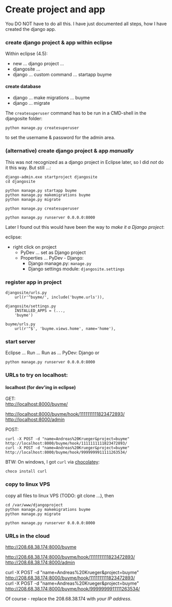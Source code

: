 # Create project and app
You DO NOT have to do all this. I have just documented all steps, how I have created the django app.

### create django project & app within eclipse
Within eclipse (4.5):

* new ... django project ...
* djangosite ...
* django ... custom command ... startapp buyme

#### create database 
* django ... make migrations ... buyme
* django ... migrate

The ``createsuperuser`` command has to be run in a CMD-shell in the djangosite folder:

    python manage.py createsuperuser

to set the username & password for the admin area.


### (alternative) create django project & app *manually*
This was not recognized as a django project in Eclipse later, so I did *not* do it this way. But still ...:

    django-admin.exe startproject djangosite
    cd djangosite

    python manage.py startapp buyme
    python manage.py makemigrations buyme
    python manage.py migrate
    
    python manage.py createsuperuser

    python manage.py runserver 0.0.0.0:8000

Later I found out this would have been the way to *make it a Django project*:  

eclipse:
* right click on project
  * PyDev ... set as Django project
  * Properties ... PyDev - Django: 
    * Django manage.py: ``manage.py``
	* Django settings module: ``djangosite.settings``


### register app in project

    djangosite/urls.py
    	url(r'^buyme/', include('buyme.urls')),

    djangosite/settings.py
        INSTALLED_APPS = (...,
        'buyme')

    buyme/urls.py
    	url(r'^$', 'buyme.views.home', name='home'),


### start server

Eclipse ... Run ... Run as ... PyDev: Django
or

    python manage.py runserver 0.0.0.0:8000

### URLs to try on localhost:
#### localhost (for dev'ing in eclipse)

GET:  
[http://localhost:8000/buyme/](http://localhost:8000/buyme/)

[http://localhost:8000/buyme/hook/1111111111823472893/](http://localhost:8000/buyme/hook/1111111111823472893/)  
[http://localhost:8000/admin](http://localhost:8000/admin)

POST:
  
    curl -X POST -d "name=Andreas%20Krueger&project=buyme" http://localhost:8000/buyme/hook/1111111111823472893/  
    curl -X POST -d "name=Andreas%20Krueger&project=buyme" http://localhost:8000/buyme/hook/9999999911111263534/

BTW: On windows, I got ``curl`` via [chocolatey](https://chocolatey.org/):

    choco install curl 

### copy to linux VPS
copy all files to linux VPS (TODO: git clone ...), then

    cd /var/www/djangoproject
    python manage.py makemigrations buyme
    python manage.py migrate
    
	python manage.py runserver 0.0.0.0:8000
	
	
### URLs in the cloud 

http://208.68.38.174:8000/buyme

http://208.68.38.174:8000/buyme/hook/1111111111823472893/
http://208.68.38.174:8000/admin

curl -X POST -d "name=Andreas%20Krueger&project=buyme" http://208.68.38.174:8000/buyme/hook/1111111111823472893/  
curl -X POST -d "name=Andreas%20Krueger&project=buyme" http://208.68.38.174:8000/buyme/hook/9999999911111263534/

Of course - replace the 208.68.38.174 with *your IP address*.


